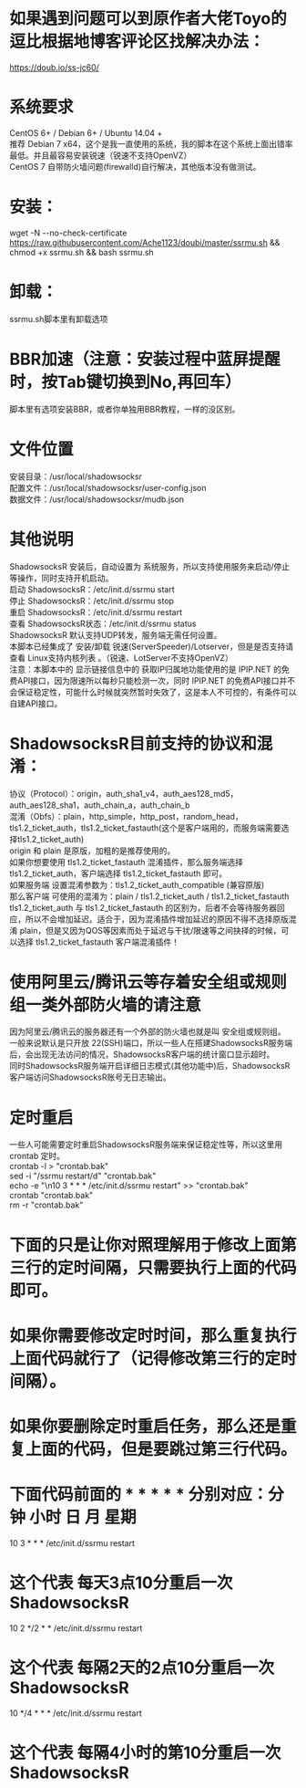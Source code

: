 # 如果遇到问题可以到原作者大佬Toyo的逗比根据地博客评论区找解决办法：
https://doub.io/ss-jc60/
# 系统要求
CentOS 6+ / Debian 6+ / Ubuntu 14.04 +   
推荐 Debian 7 x64，这个是我一直使用的系统，我的脚本在这个系统上面出错率最低。并且最容易安装锐速（锐速不支持OpenVZ）    
CentOS 7 自带防火墙问题(firewalld)自行解决，其他版本没有做测试。  
# 安装：
wget -N --no-check-certificate https://raw.githubusercontent.com/Ache1123/doubi/master/ssrmu.sh && chmod +x ssrmu.sh && bash ssrmu.sh
# 卸载：
ssrmu.sh脚本里有卸载选项
# BBR加速（注意：安装过程中蓝屏提醒时，按Tab键切换到No,再回车）
脚本里有选项安装BBR，或者你单独用BBR教程，一样的没区别。
# 文件位置
安装目录：/usr/local/shadowsocksr   
配置文件：/usr/local/shadowsocksr/user-config.json    
数据文件：/usr/local/shadowsocksr/mudb.json
# 其他说明
ShadowsocksR 安装后，自动设置为 系统服务，所以支持使用服务来启动/停止等操作，同时支持开机启动。    
启动 ShadowsocksR：/etc/init.d/ssrmu start     
停止 ShadowsocksR：/etc/init.d/ssrmu stop     
重启 ShadowsocksR：/etc/init.d/ssrmu restart    
查看 ShadowsocksR状态：/etc/init.d/ssrmu status    
ShadowsocksR 默认支持UDP转发，服务端无需任何设置。      
本脚本已经集成了 安装/卸载 锐速(ServerSpeeder)/Lotserver，但是是否支持请查看 Linux支持内核列表 。（锐速、LotServer不支持OpenVZ）    
注意：本脚本中的 显示链接信息中的 获取IP归属地功能使用的是 IPIP.NET 的免费API接口，因为限速所以每秒只能检测一次，同时 IPIP.NET 的免费API接口并不会保证稳定性，可能什么时候就突然暂时失效了，这是本人不可控的，有条件可以自建API接口。
# ShadowsocksR目前支持的协议和混淆：
协议（Protocol）：origin，auth_sha1_v4，auth_aes128_md5，auth_aes128_sha1，auth_chain_a，auth_chain_b    
混淆（Obfs）：plain，http_simple，http_post，random_head，tls1.2_ticket_auth，tls1.2_ticket_fastauth(这个是客户端用的，而服务端需要选择tls1.2_ticket_auth)    
origin 和 plain 是原版，加粗的是推荐使用的。     
如果你想要使用 tls1.2_ticket_fastauth 混淆插件，那么服务端选择 tls1.2_ticket_auth，客户端选择 tls1.2_ticket_fastauth 即可。    
如果服务端 设置混淆参数为：tls1.2_ticket_auth_compatible (兼容原版)     
那么客户端 可使用的混淆为：plain / tls1.2_ticket_auth / tls1.2_ticket_fastauth      
tls1.2_ticket_auth 与 tls1.2_ticket_fastauth 的区别为，后者不会等待服务器回应，所以不会增加延迟。适合于，因为混淆插件增加延迟的原因不得不选择原版混淆 plain，但是又因为QOS等因素而处于延迟与干扰/限速等之间抉择的时候，可以选择 tls1.2_ticket_fastauth 客户端混淆插件！   
# 使用阿里云/腾讯云等存着安全组或规则组一类外部防火墙的请注意
因为阿里云/腾讯云的服务器还有一个外部的防火墙也就是叫 安全组或规则组。    
一般来说默认是只开放 22(SSH)端口，所以一些人在搭建ShadowsocksR服务端后，会出现无法访问的情况，ShadowsocksR客户端的统计窗口显示超时。    
同时ShadowsocksR服务端开启详细日志模式(其他功能中)后，ShadowsocksR客户端访问ShadowsocksR账号无日志输出。   
# 定时重启
一些人可能需要定时重启ShadowsocksR服务端来保证稳定性等，所以这里用 crontab 定时。     
crontab -l > "crontab.bak"   
sed -i "/ssrmu restart/d" "crontab.bak"   
echo -e "\n10 3 * * * /etc/init.d/ssrmu restart" >> "crontab.bak"    
crontab "crontab.bak"    
rm -r "crontab.bak"   
# 下面的只是让你对照理解用于修改上面第三行的定时间隔，只需要执行上面的代码即可。
# 如果你需要修改定时时间，那么重复执行上面代码就行了（记得修改第三行的定时间隔）。
# 如果你要删除定时重启任务，那么还是重复上面的代码，但是要跳过第三行代码。
# 下面代码前面的 * * * * * 分别对应：分钟 小时 日 月 星期
10 3 * * * /etc/init.d/ssrmu restart
# 这个代表 每天3点10分重启一次 ShadowsocksR
10 2 */2 * * /etc/init.d/ssrmu restart
# 这个代表 每隔2天的2点10分重启一次 ShadowsocksR
10 */4 * * * /etc/init.d/ssrmu restart
# 这个代表 每隔4小时的第10分重启一次 ShadowsocksR

